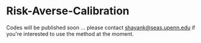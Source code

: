 # Risk-Averse-Calibration

Codes will be published soon ... please contact shayank@seas.upenn.edu if you're interested to use the method at the moment.

